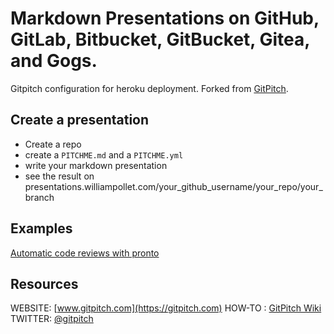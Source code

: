 # Markdown Presentations on GitHub, GitLab, Bitbucket, GitBucket, Gitea, and Gogs.

Gitpitch configuration for heroku deployment. Forked from [GitPitch](https://github.com/gitpitch/gitpitch).

## Create a presentation

- Create a repo
- create  a `PITCHME.md` and a `PITCHME.yml`
- write your markdown presentation
- see the result on presentations.williampollet.com/your_github_username/your_repo/your_branch

## Examples

[Automatic code reviews with pronto](presentations.williampollet.com/williampollet/talks/automatic-code-reviews-with-pronto)

## Resources
WEBSITE: [www.gitpitch.com](https://gitpitch.com)
HOW-TO : [GitPitch Wiki](https://github.com/gitpitch/gitpitch/wiki)
TWITTER: [@gitpitch](https://twitter.com/gitpitch)
